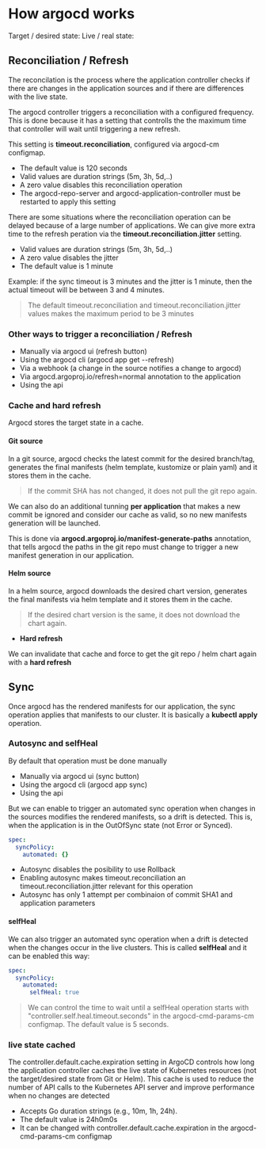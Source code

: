 # How argocd works

Target / desired state:
Live / real state:

## Reconciliation / Refresh

The reconcilation is the process where the application controller checks if there are changes in the application sources and if there are differences with the live state.

The argocd controller triggers a reconciliation with a configured frequency. This is done because it has a setting that controlls the the maximum time that controller will wait until triggering a new refresh.

This setting is **timeout.reconciliation**, configured via argocd-cm configmap.

- The default value is 120 seconds
- Valid values are duration strings (5m, 3h, 5d,..)
- A zero value disables this reconciliation operation
- The argocd-repo-server and argocd-application-controller must be restarted to apply this setting

There are some situations where the reconciliation operation can be delayed because of a large number of applications. We can give more extra time to the refresh peration via the **timeout.reconciliation.jitter** setting.

- Valid values are duration strings (5m, 3h, 5d,..)
- A zero value disables the jitter
- The default value is 1 minute

Example: if the sync timeout is 3 minutes and the jitter is 1 minute, then the actual timeout will be between 3 and 4 minutes.

> The default timeout.reconciliation and timeout.reconciliation.jitter values makes the maximum period to be 3 minutes

### Other ways to trigger a reconciliation / Refresh

- Manually via argocd ui (refresh button)
- Using the argocd cli (argocd app get --refresh)
- Via a webhook (a change in the source notifies a change to argocd)
- Via argocd.argoproj.io/refresh=normal annotation to the application
- Using the api

### Cache and hard refresh

Argocd stores the target state in a cache.

#### Git source

In a git source, argocd checks the latest commit for the desired branch/tag, generates the final manifests (helm template, kustomize or plain yaml) and it stores them in the cache.

> If the commit SHA has not changed, it does not pull the git repo again.

We can also do an additional tunning **per application** that makes a new commit be ignored and consider our cache as valid, so no new manifests generation will be launched.

This is done via **argocd.argoproj.io/manifest-generate-paths** annotation, that tells argocd the paths in the git repo must change to trigger a new manifest generation in our application.

#### Helm source

In a helm source, argocd downloads the desired chart version, generates the final manifests via helm template and it stores them in the cache.

> If the desired chart version is the same, it does not download the chart again.

- **Hard refresh**

We can invalidate that cache and force to get the git repo / helm chart again with a **hard refresh**

## Sync

Once argocd has the rendered manifests for our application, the sync operation applies that manifests to our cluster. It is basically a **kubectl apply** operation.

### Autosync and selfHeal

By default that operation must be done manually

- Manually via argocd ui (sync button)
- Using the argocd cli (argocd app sync)
- Using the api

But we can enable to trigger an automated sync operation when changes in the sources modifies the rendered manifests, so a drift is detected. This is, when the application is in the OutOfSync state (not Error or Synced).

```yaml
spec:
  syncPolicy:
    automated: {}
```

- Autosync disables the posibility to use Rollback
- Enabling autosync makes timeout.reconciliation an timeout.reconciliation.jitter relevant for this operation
- Autosync has only 1 attempt per combinaion of commit SHA1 and application parameters

#### selfHeal

We can also trigger an automated sync operation when a drift is detected when the changes occur in the live clusters. This is called **selfHeal** and it can be enabled this way:

```yaml
spec:
  syncPolicy:
    automated:
      selfHeal: true
```

> We can control the time to wait until a selfHeal operation starts with "controller.self.heal.timeout.seconds" in the argocd-cmd-params-cm configmap. The default value is 5 seconds.

### live state cached

The controller.default.cache.expiration setting in ArgoCD controls how long the application controller caches the live state of Kubernetes resources (not the target/desired state from Git or Helm).
This cache is used to reduce the number of API calls to the Kubernetes API server and improve performance when no changes are detected

- Accepts Go duration strings (e.g., 10m, 1h, 24h).
- The default value is 24h0m0s
- It can be changed with controller.default.cache.expiration in the argocd-cmd-params-cm configmap
